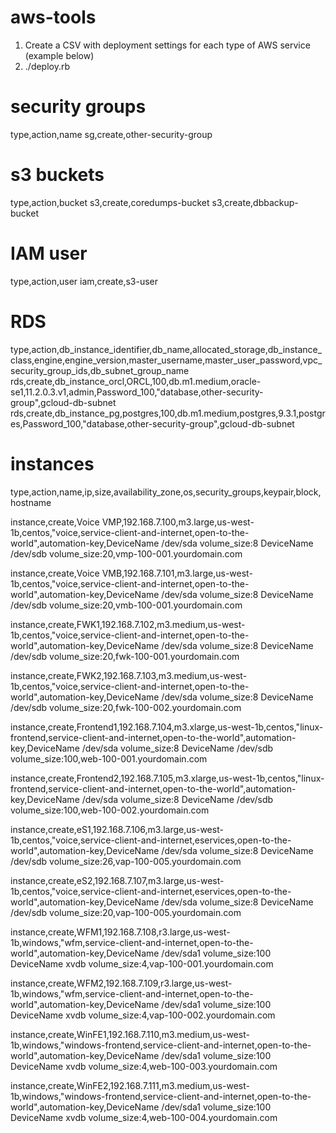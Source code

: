 aws-tools
=========

1.  Create a CSV with deployment settings for each type of AWS service (example below)
2.  ./deploy.rb 




# security groups
type,action,name
sg,create,other-security-group
 
# s3 buckets
type,action,bucket
s3,create,coredumps-bucket
s3,create,dbbackup-bucket
 
# IAM user
type,action,user
iam,create,s3-user
 
# RDS
type,action,db_instance_identifier,db_name,allocated_storage,db_instance_class,engine,engine_version,master_username,master_user_password,vpc_security_group_ids,db_subnet_group_name
rds,create,db_instance_orcl,ORCL,100,db.m1.medium,oracle-se1,11.2.0.3.v1,admin,Password_100,"database,other-security-group",gcloud-db-subnet
rds,create,db_instance_pg,postgres,100,db.m1.medium,postgres,9.3.1,postgres,Password_100,"database,other-security-group",gcloud-db-subnet
 
# instances
type,action,name,ip,size,availability_zone,os,security_groups,keypair,block,hostname
 
instance,create,Voice VMP,192.168.7.100,m3.large,us-west-1b,centos,"voice,service-client-and-internet,open-to-the-world",automation-key,DeviceName /dev/sda volume_size:8 DeviceName /dev/sdb volume_size:20,vmp-100-001.yourdomain.com
 
instance,create,Voice VMB,192.168.7.101,m3.large,us-west-1b,centos,"voice,service-client-and-internet,open-to-the-world",automation-key,DeviceName /dev/sda volume_size:8 DeviceName /dev/sdb volume_size:20,vmb-100-001.yourdomain.com
 
instance,create,FWK1,192.168.7.102,m3.medium,us-west-1b,centos,"voice,service-client-and-internet,open-to-the-world",automation-key,DeviceName /dev/sda volume_size:8 DeviceName /dev/sdb volume_size:20,fwk-100-001.yourdomain.com
 
instance,create,FWK2,192.168.7.103,m3.medium,us-west-1b,centos,"voice,service-client-and-internet,open-to-the-world",automation-key,DeviceName /dev/sda volume_size:8 DeviceName /dev/sdb volume_size:20,fwk-100-002.yourdomain.com
 
instance,create,Frontend1,192.168.7.104,m3.xlarge,us-west-1b,centos,"linux-frontend,service-client-and-internet,open-to-the-world",automation-key,DeviceName /dev/sda volume_size:8 DeviceName /dev/sdb volume_size:100,web-100-001.yourdomain.com
 
instance,create,Frontend2,192.168.7.105,m3.xlarge,us-west-1b,centos,"linux-frontend,service-client-and-internet,open-to-the-world",automation-key,DeviceName /dev/sda volume_size:8 DeviceName /dev/sdb volume_size:100,web-100-002.yourdomain.com
 
instance,create,eS1,192.168.7.106,m3.large,us-west-1b,centos,"voice,service-client-and-internet,eservices,open-to-the-world",automation-key,DeviceName /dev/sda volume_size:8 DeviceName /dev/sdb volume_size:26,vap-100-005.yourdomain.com
 
instance,create,eS2,192.168.7.107,m3.large,us-west-1b,centos,"voice,service-client-and-internet,eservices,open-to-the-world",automation-key,DeviceName /dev/sda volume_size:8 DeviceName /dev/sdb volume_size:20,vap-100-005.yourdomain.com
 
instance,create,WFM1,192.168.7.108,r3.large,us-west-1b,windows,"wfm,service-client-and-internet,open-to-the-world",automation-key,DeviceName /dev/sda1 volume_size:100 DeviceName xvdb volume_size:4,vap-100-001.yourdomain.com
 
instance,create,WFM2,192.168.7.109,r3.large,us-west-1b,windows,"wfm,service-client-and-internet,open-to-the-world",automation-key,DeviceName /dev/sda1 volume_size:100 DeviceName xvdb volume_size:4,vap-100-002.yourdomain.com
 
instance,create,WinFE1,192.168.7.110,m3.medium,us-west-1b,windows,"windows-frontend,service-client-and-internet,open-to-the-world",automation-key,DeviceName /dev/sda1 volume_size:100 DeviceName xvdb volume_size:4,web-100-003.yourdomain.com
 
instance,create,WinFE2,192.168.7.111,m3.medium,us-west-1b,windows,"windows-frontend,service-client-and-internet,open-to-the-world",automation-key,DeviceName /dev/sda1 volume_size:100 DeviceName xvdb volume_size:4,web-100-004.yourdomain.com
